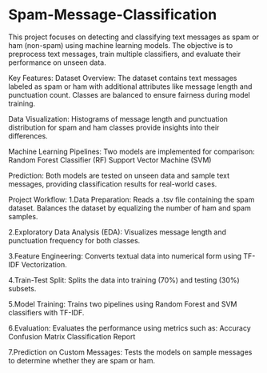 # Spam-Message-Classification
This project focuses on detecting and classifying text messages as spam or ham (non-spam) using machine learning models. The objective is to preprocess text messages, train multiple classifiers, and evaluate their performance on unseen data.

Key Features:
Dataset Overview:
The dataset contains text messages labeled as spam or ham with additional attributes like message length and punctuation count.
Classes are balanced to ensure fairness during model training.

Data Visualization:
Histograms of message length and punctuation distribution for spam and ham classes provide insights into their differences.

Machine Learning Pipelines:
Two models are implemented for comparison:
Random Forest Classifier (RF)
Support Vector Machine (SVM)

Prediction:
Both models are tested on unseen data and sample text messages, providing classification results for real-world cases.

Project Workflow:
1.Data Preparation:
Reads a .tsv file containing the spam dataset.
Balances the dataset by equalizing the number of ham and spam samples.

2.Exploratory Data Analysis (EDA):
Visualizes message length and punctuation frequency for both classes.

3.Feature Engineering:
Converts textual data into numerical form using TF-IDF Vectorization.

4.Train-Test Split:
Splits the data into training (70%) and testing (30%) subsets.

5.Model Training:
Trains two pipelines using Random Forest and SVM classifiers with TF-IDF.

6.Evaluation:
Evaluates the performance using metrics such as:
Accuracy
Confusion Matrix
Classification Report

7.Prediction on Custom Messages:
Tests the models on sample messages to determine whether they are spam or ham.
